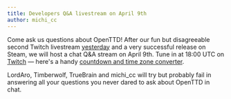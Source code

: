 ```yaml
---
title: Developers Q&A livestream on April 9th
author: michi_cc
---
```


Come ask us questions about OpenTTD!
After our fun but disagreeable second Twitch livestream [yesterday](https://www.youtube.com/watch?v=M96VjKihxNc) and a very successful release on Steam, we will host a chat Q&A stream on April 9th.
Tune in at 18:00 UTC on [Twitch](https://www.twitch.tv/openttdlive/about) — here's a handy [countdown and time zone converter](https://a.chronus.eu/19B79F8).

LordAro, Timberwolf, TrueBrain and michi_cc will try but probably fail in answering all your questions you never dared to ask about OpenTTD in chat.
